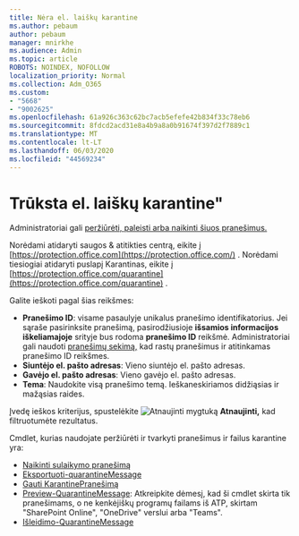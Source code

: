 ```yaml
---
title: Nėra el. laiškų karantine
ms.author: pebaum
author: pebaum
manager: mnirkhe
ms.audience: Admin
ms.topic: article
ROBOTS: NOINDEX, NOFOLLOW
localization_priority: Normal
ms.collection: Adm_O365
ms.custom:
- "5668"
- "9002625"
ms.openlocfilehash: 61a926c363c62bc7acb5efefe42b834f33c78eb6
ms.sourcegitcommit: 8fdcd2acd31e8a4b9a8a0b91674f397d2f7889c1
ms.translationtype: MT
ms.contentlocale: lt-LT
ms.lasthandoff: 06/03/2020
ms.locfileid: "44569234"
---
```

# <a name="missing-emails-in-quarantine"></a>Trūksta el. laiškų karantine"

Administratoriai gali [peržiūrėti, paleisti arba naikinti šiuos pranešimus.](https://docs.microsoft.com/microsoft-365/security/office-365-security/manage-quarantined-messages-and-files?view=o365-worldwide)

Norėdami atidaryti saugos & atitikties centrą, eikite į [https://protection.office.com](https://protection.office.com/) . Norėdami tiesiogiai atidaryti puslapį Karantinas, eikite į [https://protection.office.com/quarantine](https://protection.office.com/quarantine) .  

Galite ieškoti pagal šias reikšmes:  

- **Pranešimo ID**: visame pasaulyje unikalus pranešimo identifikatorius. Jei sąraše pasirinksite pranešimą, pasirodžiusioje **išsamios informacijos iškeliamajoje** srityje bus rodoma **pranešimo ID** reikšmė. Administratoriai gali naudoti [pranešimų sekimą,](https://docs.microsoft.com/microsoft-365/security/office-365-security/message-trace-scc?view=o365-worldwide) kad rastų pranešimus ir atitinkamas pranešimo ID reikšmes.
- **Siuntėjo el. pašto adresas**: Vieno siuntėjo el. pašto adresas.
- **Gavėjo el. pašto adresas**: Vieno gavėjo el. pašto adresas.
- **Tema**: Naudokite visą pranešimo temą. Ieškaneskiriamos didžiąsias ir mažąsias raides.

Įvedę ieškos kriterijus, spustelėkite ![ Atnaujinti mygtuką ](https://docs.microsoft.com/microsoft-365/media/scc-quarantine-refresh.png?view=o365-worldwide) **Atnaujinti,** kad filtruotumėte rezultatus.  

Cmdlet, kurias naudojate peržiūrėti ir tvarkyti pranešimus ir failus karantine yra:
- [Naikinti sulaikymo pranešimą](https://docs.microsoft.com/powershell/module/exchange/delete-quarantinemessage)
- [Eksportuoti-quarantineMessage](https://docs.microsoft.com/powershell/module/exchange/export-quarantinemessage)
- [Gauti KarantinePranešimą](https://docs.microsoft.com/powershell/module/exchange/get-quarantinemessage)
- [Preview-QuarantineMessage](https://docs.microsoft.com/powershell/module/exchange/preview-quarantinemessage): Atkreipkite dėmesį, kad ši cmdlet skirta tik pranešimams, o ne kenkėjiškų programų failams iš ATP, skirtam "SharePoint Online", "OneDrive" verslui arba "Teams".
- [Išleidimo-QuarantineMessage](https://docs.microsoft.com/powershell/module/exchange/release-quarantinemessage)
